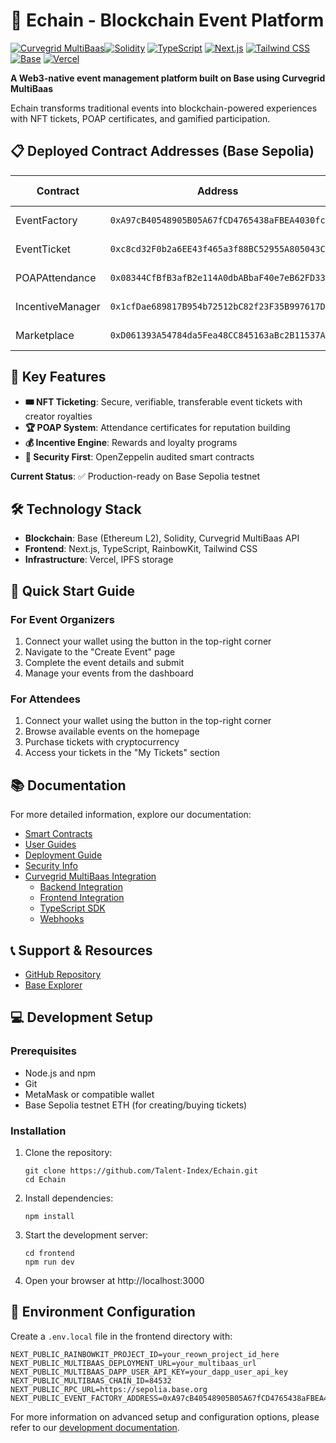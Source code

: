 # 🔗 Echain - Blockchain Event Platform

[![Curvegrid MultiBaas](https://img.shields.io/badge/Curvegrid_MultiBaas-6366F1?style=for-the-badge&logo=ethereum&logoColor=white)](https://www.curvegrid.com/)[![Solidity](https://img.shields.io/badge/Solidity-363636?style=for-the-badge&logo=solidity&logoColor=white)](https://soliditylang.org/)
[![TypeScript](https://img.shields.io/badge/TypeScript-007ACC?style=for-the-badge&logo=typescript&logoColor=white)](https://www.typescriptlang.org/)
[![Next.js](https://img.shields.io/badge/Next.js-000000?style=for-the-badge&logo=next.js&logoColor=white)](https://nextjs.org/)
[![Tailwind CSS](https://img.shields.io/badge/Tailwind_CSS-38B2AC?style=for-the-badge&logo=tailwind-css&logoColor=white)](https://tailwindcss.com/)
[![Base](https://img.shields.io/badge/Base-0052FF?style=for-the-badge&logo=base&logoColor=white)](https://base.org/)
[![Vercel](https://img.shields.io/badge/Vercel-000000?style=for-the-badge&logo=vercel&logoColor=white)](https://vercel.com/)

**A Web3-native event management platform built on Base using Curvegrid MultiBaas**

Echain transforms traditional events into blockchain-powered experiences with NFT tickets, POAP certificates, and gamified participation.

## 📋 Deployed Contract Addresses (Base Sepolia)

| Contract | Address | Verified Link |
| -------- | ------- | ------------- |
| EventFactory | `0xA97cB40548905B05A67fCD4765438aFBEA4030fc` | [View on BaseScan](https://sepolia.basescan.org/address/0xA97cB40548905B05A67fCD4765438aFBEA4030fc#code) |
| EventTicket | `0xc8cd32F0b2a6EE43f465a3f88BC52955A805043C` | [View on BaseScan](https://sepolia.basescan.org/address/0xc8cd32F0b2a6EE43f465a3f88BC52955A805043C#code) |
| POAPAttendance | `0x08344CfBfB3afB2e114A0dbABbaF40e7eB62FD33` | [View on BaseScan](https://sepolia.basescan.org/address/0x08344CfBfB3afB2e114A0dbABbaF40e7eB62FD33#code) |
| IncentiveManager | `0x1cfDae689817B954b72512bC82f23F35B997617D` | [View on BaseScan](https://sepolia.basescan.org/address/0x1cfDae689817B954b72512bC82f23F35B997617D#code) |
| Marketplace | `0xD061393A54784da5Fea48CC845163aBc2B11537A` | [View on BaseScan](https://sepolia.basescan.org/address/0xD061393A54784da5Fea48CC845163aBc2B11537A#code) |

## 🎯 Key Features

- **🎟️ NFT Ticketing**: Secure, verifiable, transferable event tickets with creator royalties
- **🏆 POAP System**: Attendance certificates for reputation building
- **💰 Incentive Engine**: Rewards and loyalty programs
- **🔐 Security First**: OpenZeppelin audited smart contracts

**Current Status**: ✅ Production-ready on Base Sepolia testnet

## 🛠️ Technology Stack

- **Blockchain**: Base (Ethereum L2), Solidity, Curvegrid MultiBaas API
- **Frontend**: Next.js, TypeScript, RainbowKit, Tailwind CSS
- **Infrastructure**: Vercel, IPFS storage

## 🚀 Quick Start Guide

### For Event Organizers

1. Connect your wallet using the button in the top-right corner
2. Navigate to the "Create Event" page
3. Complete the event details and submit
4. Manage your events from the dashboard

### For Attendees

1. Connect your wallet using the button in the top-right corner
2. Browse available events on the homepage
3. Purchase tickets with cryptocurrency
4. Access your tickets in the "My Tickets" section

## 📚 Documentation

For more detailed information, explore our documentation:

- [Smart Contracts](./docs/contracts/README.md)
- [User Guides](./docs/guides/README.md)
- [Deployment Guide](./docs/deployment/README.md)
- [Security Info](./docs/security/README.md)
- [Curvegrid MultiBaas Integration](./docs/curvegridDocs/README.md)
  - [Backend Integration](./docs/curvegridDocs/backendintegration.md)
  - [Frontend Integration](./docs/curvegridDocs/frontendintegration.md)
  - [TypeScript SDK](./docs/curvegridDocs/typescriptsdk.md)
  - [Webhooks](./docs/curvegridDocs/webhooks.md)

## 📞 Support & Resources

- [GitHub Repository](https://github.com/Talent-Index/Echain)
- [Base Explorer](https://sepolia.basescan.org/)

## 💻 Development Setup

### Prerequisites

- Node.js and npm
- Git
- MetaMask or compatible wallet
- Base Sepolia testnet ETH (for creating/buying tickets)

### Installation

1. Clone the repository:
   ```
   git clone https://github.com/Talent-Index/Echain.git
   cd Echain
   ```

2. Install dependencies:
   ```
   npm install
   ```

3. Start the development server:
   ```
   cd frontend
   npm run dev
   ```

4. Open your browser at http://localhost:3000

## 🔧 Environment Configuration

Create a `.env.local` file in the frontend directory with:

```
NEXT_PUBLIC_RAINBOWKIT_PROJECT_ID=your_reown_project_id_here
NEXT_PUBLIC_MULTIBAAS_DEPLOYMENT_URL=your_multibaas_url
NEXT_PUBLIC_MULTIBAAS_DAPP_USER_API_KEY=your_dapp_user_api_key
NEXT_PUBLIC_MULTIBAAS_CHAIN_ID=84532
NEXT_PUBLIC_RPC_URL=https://sepolia.base.org
NEXT_PUBLIC_EVENT_FACTORY_ADDRESS=0xA97cB40548905B05A67fCD4765438aFBEA4030fc
```

For more information on advanced setup and configuration options, please refer to our [development documentation](./docs/deployment/README.md).
